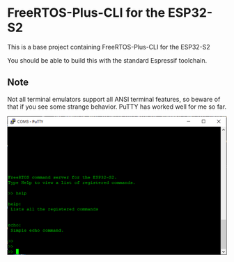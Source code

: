 # FreeRTOS-Plus-CLI for the ESP32-S2
This is a base project containing FreeRTOS-Plus-CLI for the ESP32-S2

You should be able to build this with the standard Espressif toolchain.

## Note
Not all terminal emulators support all ANSI terminal features, so beware of that if you see some strange behavior. PuTTY has worked well for me so far.

![Example](screenshots/screenshot01.PNG)